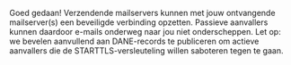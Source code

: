Goed gedaan! Verzendende mailservers kunnen met jouw ontvangende mailserver(s) een beveiligde verbinding opzetten. Passieve aanvallers kunnen daardoor e-mails onderweg naar jou niet onderscheppen. Let op: we bevelen aanvullend aan DANE-records te publiceren om actieve aanvallers die de STARTTLS-versleuteling willen saboteren tegen te gaan.
